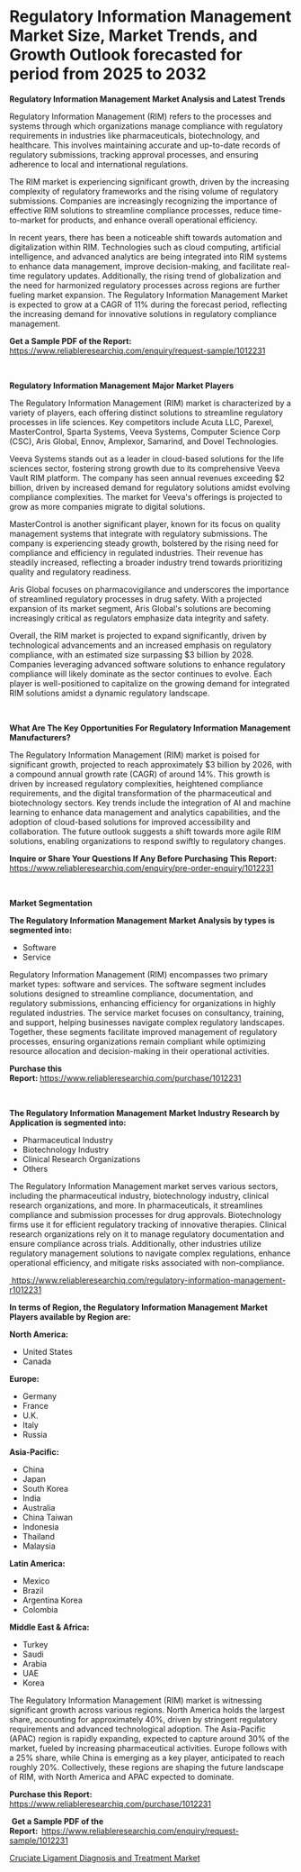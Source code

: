 <p><h1>Regulatory Information Management Market Size, Market Trends, and Growth Outlook forecasted for period from 2025 to 2032</h1></p><p><strong>Regulatory Information Management Market Analysis and Latest Trends</strong></p>
<p><p>Regulatory Information Management (RIM) refers to the processes and systems through which organizations manage compliance with regulatory requirements in industries like pharmaceuticals, biotechnology, and healthcare. This involves maintaining accurate and up-to-date records of regulatory submissions, tracking approval processes, and ensuring adherence to local and international regulations.</p><p>The RIM market is experiencing significant growth, driven by the increasing complexity of regulatory frameworks and the rising volume of regulatory submissions. Companies are increasingly recognizing the importance of effective RIM solutions to streamline compliance processes, reduce time-to-market for products, and enhance overall operational efficiency.</p><p>In recent years, there has been a noticeable shift towards automation and digitalization within RIM. Technologies such as cloud computing, artificial intelligence, and advanced analytics are being integrated into RIM systems to enhance data management, improve decision-making, and facilitate real-time regulatory updates. Additionally, the rising trend of globalization and the need for harmonized regulatory processes across regions are further fueling market expansion. The Regulatory Information Management Market is expected to grow at a CAGR of 11% during the forecast period, reflecting the increasing demand for innovative solutions in regulatory compliance management.</p></p>
<p><strong>Get a Sample PDF of the Report:&nbsp;</strong> <a href="https://www.reliableresearchiq.com/enquiry/request-sample/1012231?utm_campaign=3193&utm_medium=2&utm_source=Github&utm_content=ia&utm_term=05032025&utm_id=regulatory-information-management">https://www.reliableresearchiq.com/enquiry/request-sample/1012231</a></p>
<p>&nbsp;</p>
<p><strong>Regulatory Information Management Major Market Players</strong></p>
<p><p>The Regulatory Information Management (RIM) market is characterized by a variety of players, each offering distinct solutions to streamline regulatory processes in life sciences. Key competitors include Acuta LLC, Parexel, MasterControl, Sparta Systems, Veeva Systems, Computer Science Corp (CSC), Aris Global, Ennov, Amplexor, Samarind, and Dovel Technologies.</p><p>Veeva Systems stands out as a leader in cloud-based solutions for the life sciences sector, fostering strong growth due to its comprehensive Veeva Vault RIM platform. The company has seen annual revenues exceeding $2 billion, driven by increased demand for regulatory solutions amidst evolving compliance complexities. The market for Veeva's offerings is projected to grow as more companies migrate to digital solutions.</p><p>MasterControl is another significant player, known for its focus on quality management systems that integrate with regulatory submissions. The company is experiencing steady growth, bolstered by the rising need for compliance and efficiency in regulated industries. Their revenue has steadily increased, reflecting a broader industry trend towards prioritizing quality and regulatory readiness.</p><p>Aris Global focuses on pharmacovigilance and underscores the importance of streamlined regulatory processes in drug safety. With a projected expansion of its market segment, Aris Global's solutions are becoming increasingly critical as regulators emphasize data integrity and safety.</p><p>Overall, the RIM market is projected to expand significantly, driven by technological advancements and an increased emphasis on regulatory compliance, with an estimated size surpassing $3 billion by 2028. Companies leveraging advanced software solutions to enhance regulatory compliance will likely dominate as the sector continues to evolve. Each player is well-positioned to capitalize on the growing demand for integrated RIM solutions amidst a dynamic regulatory landscape.</p></p>
<p>&nbsp;</p>
<p><strong>What Are The Key Opportunities For Regulatory Information Management Manufacturers?</strong></p>
<p><p>The Regulatory Information Management (RIM) market is poised for significant growth, projected to reach approximately $3 billion by 2026, with a compound annual growth rate (CAGR) of around 14%. This growth is driven by increased regulatory complexities, heightened compliance requirements, and the digital transformation of the pharmaceutical and biotechnology sectors. Key trends include the integration of AI and machine learning to enhance data management and analytics capabilities, and the adoption of cloud-based solutions for improved accessibility and collaboration. The future outlook suggests a shift towards more agile RIM solutions, enabling organizations to respond swiftly to regulatory changes.</p></p>
<p><strong>Inquire or Share Your Questions If Any Before Purchasing This Report:</strong> <a href="https://www.reliableresearchiq.com/enquiry/pre-order-enquiry/1012231?utm_campaign=3193&utm_medium=2&utm_source=Github&utm_content=ia&utm_term=05032025&utm_id=regulatory-information-management">https://www.reliableresearchiq.com/enquiry/pre-order-enquiry/1012231</a></p>
<p>&nbsp;</p>
<p><strong>Market Segmentation</strong></p>
<p><strong>The Regulatory Information Management Market Analysis by types is segmented into:</strong></p>
<p><ul><li>Software</li><li>Service</li></ul></p>
<p><p>Regulatory Information Management (RIM) encompasses two primary market types: software and services. The software segment includes solutions designed to streamline compliance, documentation, and regulatory submissions, enhancing efficiency for organizations in highly regulated industries. The service market focuses on consultancy, training, and support, helping businesses navigate complex regulatory landscapes. Together, these segments facilitate improved management of regulatory processes, ensuring organizations remain compliant while optimizing resource allocation and decision-making in their operational activities.</p></p>
<p><strong>Purchase this Report:&nbsp;</strong><a href="https://www.reliableresearchiq.com/purchase/1012231?utm_campaign=3193&utm_medium=2&utm_source=Github&utm_content=ia&utm_term=05032025&utm_id=regulatory-information-management">https://www.reliableresearchiq.com/purchase/1012231</a></p>
<p>&nbsp;</p>
<p><strong>The Regulatory Information Management Market Industry Research by Application is segmented into:</strong></p>
<p><ul><li>Pharmaceutical Industry</li><li>Biotechnology Industry</li><li>Clinical Research Organizations</li><li>Others</li></ul></p>
<p><p>The Regulatory Information Management market serves various sectors, including the pharmaceutical industry, biotechnology industry, clinical research organizations, and more. In pharmaceuticals, it streamlines compliance and submission processes for drug approvals. Biotechnology firms use it for efficient regulatory tracking of innovative therapies. Clinical research organizations rely on it to manage regulatory documentation and ensure compliance across trials. Additionally, other industries utilize regulatory management solutions to navigate complex regulations, enhance operational efficiency, and mitigate risks associated with non-compliance.</p></p>
<p><a href="https://www.reliableresearchiq.com/regulatory-information-management-r1012231?utm_campaign=3193&utm_medium=2&utm_source=Github&utm_content=ia&utm_term=05032025&utm_id=regulatory-information-management">&nbsp;https://www.reliableresearchiq.com/regulatory-information-management-r1012231</a></p>
<p><strong>In terms of Region, the Regulatory Information Management Market Players available by Region are:</strong></p>
<p>
    <p> <strong> North America: </strong>
        <ul>
            <li>United States</li>
            <li>Canada</li>
        </ul>
        </p> 
    <p> <strong> Europe: </strong>
        <ul>
            <li>Germany</li>
            <li>France</li>
            <li>U.K.</li>
            <li>Italy</li>
            <li>Russia</li>
        </ul>
        </p> 
    <p> <strong> Asia-Pacific: </strong>
        <ul>
            <li>China</li>
            <li>Japan</li>
            <li>South Korea</li>
            <li>India</li>
            <li>Australia</li>
            <li>China Taiwan</li>
            <li>Indonesia</li>
            <li>Thailand</li>
            <li>Malaysia</li>
        </ul>
        </p> 
    <p> <strong> Latin America: </strong>
        <ul>
            <li>Mexico</li>
            <li>Brazil</li>
            <li>Argentina Korea</li>
            <li>Colombia</li>
        </ul>
        </p> 
    <p> <strong> Middle East & Africa: </strong>
        <ul>
            <li>Turkey</li>
            <li>Saudi</li>
            <li>Arabia</li>
            <li>UAE</li>
            <li>Korea</li>
        </ul>
    </p>
    </p>
<p><p>The Regulatory Information Management (RIM) market is witnessing significant growth across various regions. North America holds the largest share, accounting for approximately 40%, driven by stringent regulatory requirements and advanced technological adoption. The Asia-Pacific (APAC) region is rapidly expanding, expected to capture around 30% of the market, fueled by increasing pharmaceutical activities. Europe follows with a 25% share, while China is emerging as a key player, anticipated to reach roughly 20%. Collectively, these regions are shaping the future landscape of RIM, with North America and APAC expected to dominate.</p></p>
<p><strong>Purchase this Report: </strong><a href="https://www.reliableresearchiq.com/purchase/1012231?utm_campaign=3193&utm_medium=2&utm_source=Github&utm_content=ia&utm_term=05032025&utm_id=regulatory-information-management">https://www.reliableresearchiq.com/purchase/1012231</a></p>
<p>&nbsp;<strong>Get a Sample PDF of the Report:&nbsp;&nbsp;</strong><a href="https://www.reliableresearchiq.com/enquiry/request-sample/1012231?utm_campaign=3193&utm_medium=2&utm_source=Github&utm_content=ia&utm_term=05032025&utm_id=regulatory-information-management">https://www.reliableresearchiq.com/enquiry/request-sample/1012231</a></p>
<p><strong></strong></p>
<p><p><a href="https://github.com/kimberjam0i/Market-Research-Report-List-1/blob/main/cruciate-ligament-diagnosis-and-treatment-market.md?utm_campaign=3193&utm_medium=2&utm_source=Github&utm_content=ia&utm_term=05032025&utm_id=regulatory-information-management">Cruciate Ligament Diagnosis and Treatment Market</a></p></p>